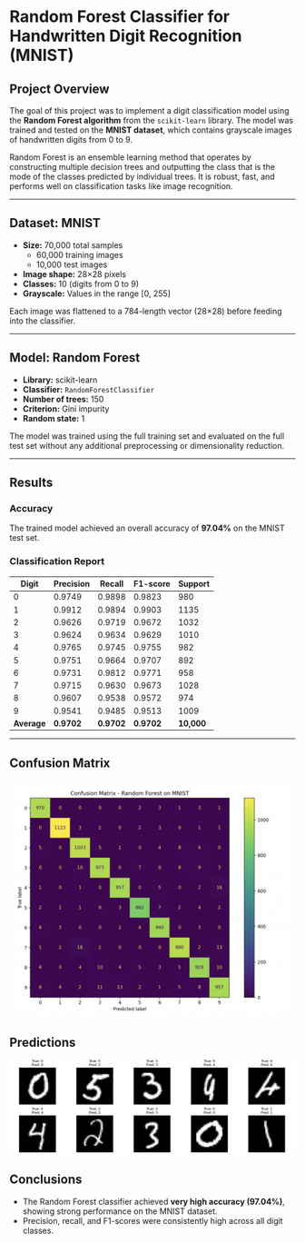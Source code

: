 # Random Forest Classifier for Handwritten Digit Recognition (MNIST)

## Project Overview

The goal of this project was to implement a digit classification model using the **Random Forest algorithm** from the `scikit-learn` library. The model was trained and tested on the **MNIST dataset**, which contains grayscale images of handwritten digits from 0 to 9.

Random Forest is an ensemble learning method that operates by constructing multiple decision trees and outputting the class that is the mode of the classes predicted by individual trees. It is robust, fast, and performs well on classification tasks like image recognition.

---

## Dataset: MNIST

- **Size:** 70,000 total samples
  - 60,000 training images
  - 10,000 test images
- **Image shape:** 28×28 pixels
- **Classes:** 10 (digits from 0 to 9)
- **Grayscale:** Values in the range [0, 255]

Each image was flattened to a 784-length vector (28×28) before feeding into the classifier.

---

## Model: Random Forest

- **Library:** scikit-learn
- **Classifier:** `RandomForestClassifier`
- **Number of trees:** 150
- **Criterion:** Gini impurity
- **Random state:** 1

The model was trained using the full training set and evaluated on the full test set without any additional preprocessing or dimensionality reduction.

---

## Results

### Accuracy

The trained model achieved an overall accuracy of **97.04%** on the MNIST test set.

### Classification Report

| Digit | Precision | Recall | F1-score | Support |
|-------|-----------|--------|----------|---------|
| 0     | 0.9749    | 0.9898 | 0.9823   | 980     |
| 1     | 0.9912    | 0.9894 | 0.9903   | 1135    |
| 2     | 0.9626    | 0.9719 | 0.9672   | 1032    |
| 3     | 0.9624    | 0.9634 | 0.9629   | 1010    |
| 4     | 0.9765    | 0.9745 | 0.9755   | 982     |
| 5     | 0.9751    | 0.9664 | 0.9707   | 892     |
| 6     | 0.9731    | 0.9812 | 0.9771   | 958     |
| 7     | 0.9715    | 0.9630 | 0.9673   | 1028    |
| 8     | 0.9607    | 0.9538 | 0.9572   | 974     |
| 9     | 0.9541    | 0.9485 | 0.9513   | 1009    |
| **Average** | **0.9702** | **0.9702** | **0.9702** | **10,000** |

---

## Confusion Matrix
![Matrix](results/Matrix.png)
## Predictions
![Predictions](results/Prediction.png)
## Conclusions
- The Random Forest classifier achieved **very high accuracy (97.04%)**, showing strong performance on the MNIST dataset.
- Precision, recall, and F1-scores were consistently high across all digit classes.



